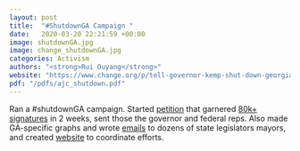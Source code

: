 ```yaml
---
layout: post
title:  "#ShutdownGA Campaign "
date:   2020-03-20 22:21:59 +00:00
image: shutdownGA.jpg
image: change_shutdownGA.jpg
categories: Activism 
authors: "<strong>Rui Ouyang</strong>"
website: "https://www.change.org/p/tell-governor-kemp-shut-down-georgia-today-save-lives-shutdownga"
pdf: "/pdfs/ajc_shutdown.pdf"
---
```


Ran a #shutdownGA campaign. Started [petition](https://www.change.org/p/tell-governor-kemp-shut-down-georgia-today-save-lives-shutdownga) that garnered [80k+ signatures](/pdfs/shutdown_petition_signatures_28Mar.pdf) in 2 weeks, sent those the governor and federal reps. Also made GA-specific graphs and wrote [emails](/pdfs/shutdown_email.pdf) to dozens of state legislators mayors, and created [website](https://sites.google.com/view/shutdownga/) to coordinate efforts. 
